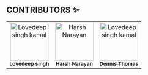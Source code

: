## CONTRIBUTORS ✨

<table>
  <!-- Use not more than 7 entries in a single Row -->
  <tr>
    <td align="center">
        <a href="https://github.com/dev-lovedeep">
            <img src="https://avatars.githubusercontent.com/u/34393512?v=4" width="100px;" alt="Lovedeep singh kamal"/>
            <br />
            <sub>
                <b>Lovedeep singh </b>
            </sub>
        </a>
        <br />
    </td>
    <td align="center">
        <a href="https://github.com/harshN-17">
            <img src="https://avatars.githubusercontent.com/u/96466588?v=4" width="100px;" alt="Harsh Narayan"/>
            <br />
            <sub>
                <b>Harsh Narayan</b>
            </sub>
        </a>
        <br />
    </td>
    <td align="center">
        <a href="https://github.com/DNA5769">
            <img src="https://avatars.githubusercontent.com/u/40732639?v=4" width="100px;" alt="Lovedeep singh kamal"/>
            <br />
            <sub>
                <b>Dennis Thomas </b>
            </sub>
        </a>
    </td>
  </tr>
  
  
</table>

